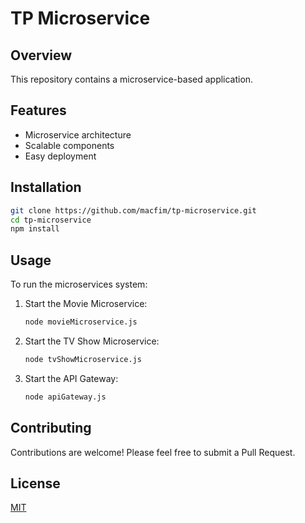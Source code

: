 # TP Microservice

## Overview

This repository contains a microservice-based application.

## Features

- Microservice architecture
- Scalable components
- Easy deployment

## Installation

```bash
git clone https://github.com/macfim/tp-microservice.git
cd tp-microservice
npm install
```

## Usage

To run the microservices system:

1. Start the Movie Microservice:

   ```bash
   node movieMicroservice.js
   ```

2. Start the TV Show Microservice:

   ```bash
   node tvShowMicroservice.js
   ```

3. Start the API Gateway:
   ```bash
   node apiGateway.js
   ```

## Contributing

Contributions are welcome! Please feel free to submit a Pull Request.

## License

[MIT](LICENSE)
